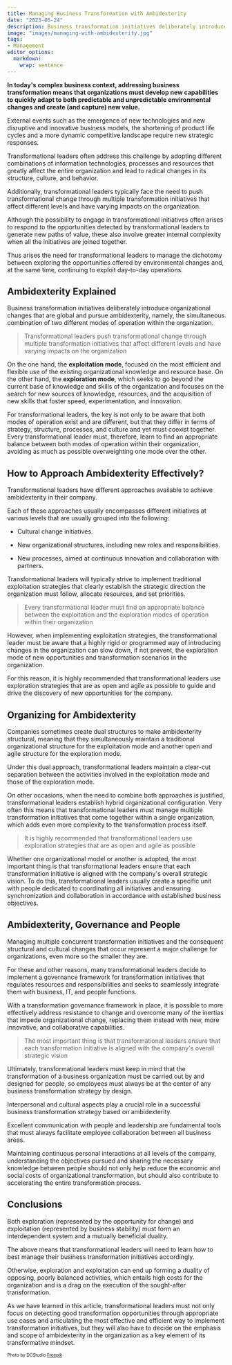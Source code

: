 ```yaml
---
title: Managing Business Transformation with Ambidexterity
date: "2023-05-24"
description: Business transformation initiatives deliberately introduce organizational changes that are global and pursue ambidexterity, namely, the simultaneous combination of two different modes of operation, the exploitation mode and the exploration mode. In general, companies will use different approaches in their exploration and exploitation strategies.
image: "images/managing-with-ambidexterity.jpg"
tags: 
- Management
editor_options: 
  markdown: 
    wrap: sentence
---
```


**In today's complex business context, addressing business transformation means that organizations must develop new capabilities to quickly adapt to both predictable and unpredictable environmental changes and create (and capture) new value.**

External events such as the emergence of new technologies and new disruptive and innovative business models, the shortening of product life cycles and a more dynamic competitive landscape require new strategic responses.

Transformational leaders often address this challenge by adopting different combinations of information technologies, processes and resources that greatly affect the entire organization and lead to radical changes in its structure, culture, and behavior.

Additionally, transformational leaders typically face the need to push transformational change through multiple transformation initiatives that affect different levels and have varying impacts on the organization.

Although the possibility to engage in transformational initiatives often arises to respond to the opportunities detected by transformational leaders to generate new paths of value, these also involve greater internal complexity when all the initiatives are joined together.

Thus arises the need for transformational leaders to manage the dichotomy between exploring the opportunities offered by environmental changes and, at the same time, continuing to exploit day-to-day operations.

## Ambidexterity Explained

Business transformation initiatives deliberately introduce organizational changes that are global and pursue ambidexterity, namely, the simultaneous combination of two different modes of operation within the organization.

> Transformational leaders push transformational change through multiple transformation initiatives that affect different levels and have varying impacts on the organization

On the one hand, the **exploitation mode**, focused on the most efficient and flexible use of the existing organizational knowledge and resource base.
On the other hand, the **exploration mode**, which seeks to go beyond the current base of knowledge and skills of the organization and focuses on the search for new sources of knowledge, resources, and the acquisition of new skills that foster speed, experimentation, and innovation.

For transformational leaders, the key is not only to be aware that both modes of operation exist and are different, but that they differ in terms of strategy, structure, processes, and culture and yet must coexist together.
Every transformational leader must, therefore, learn to find an appropriate balance between both modes of operation within their organization, avoiding as much as possible overweighting one mode over the other.

## How to Approach Ambidexterity Effectively?

Transformational leaders have different approaches available to achieve ambidexterity in their company.

Each of these approaches usually encompasses different initiatives at various levels that are usually grouped into the following:

-   Cultural change initiatives.

-   New organizational structures, including new roles and responsibilities.

-   New processes, aimed at continuous innovation and collaboration with partners.

Transformational leaders will typically strive to implement traditional exploitation strategies that clearly establish the strategic direction the organization must follow, allocate resources, and set priorities.

> Every transformational leader must find an appropriate balance between the exploitation and the exploration modes of operation within their organization

However, when implementing exploitation strategies, the transformational leader must be aware that a highly rigid or programmed way of introducing changes in the organization can slow down, if not prevent, the exploration mode of new opportunities and transformation scenarios in the organization.

For this reason, it is highly recommended that transformational leaders use exploration strategies that are as open and agile as possible to guide and drive the discovery of new opportunities for the company.

## Organizing for Ambidexterity

Companies sometimes create dual structures to make ambidexterity structural, meaning that they simultaneously maintain a traditional organizational structure for the exploitation mode and another open and agile structure for the exploration mode.

Under this dual approach, transformational leaders maintain a clear-cut separation between the activities involved in the exploitation mode and those of the exploration mode.

On other occasions, when the need to combine both approaches is justified, transformational leaders establish hybrid organizational configuration.
Very often this means that transformational leaders must manage multiple transformation initiatives that come together within a single organization, which adds even more complexity to the transformation process itself.

> It is highly recommended that transformational leaders use exploration strategies that are as open and agile as possible

Whether one organizational model or another is adopted, the most important thing is that transformational leaders ensure that each transformation initiative is aligned with the company's overall strategic vision.
To do this, transformational leaders usually create a specific unit with people dedicated to coordinating all initiatives and ensuring synchronization and collaboration in accordance with established business objectives.

## Ambidexterity, Governance and People

Managing multiple concurrent transformation initiatives and the consequent structural and cultural changes that occur represent a major challenge for organizations, even more so the smaller they are.

For these and other reasons, many transformational leaders decide to implement a governance framework for transformation initiatives that regulates resources and responsibilities and seeks to seamlessly integrate them with business, IT, and people functions.

With a transformation governance framework in place, it is possible to more effectively address resistance to change and overcome many of the inertias that impede organizational change, replacing them instead with new, more innovative, and collaborative capabilities.

> The most important thing is that transformational leaders ensure that each transformation initiative is aligned with the company's overall strategic vision

Ultimately, transformational leaders must keep in mind that the transformation of a business organization must be carried out by and designed for people, so employees must always be at the center of any business transformation strategy by design.

Interpersonal and cultural aspects play a crucial role in a successful business transformation strategy based on ambidexterity.

Excellent communication with people and leadership are fundamental tools that must always facilitate employee collaboration between all business areas.

Maintaining continuous personal interactions at all levels of the company, understanding the objectives pursued and sharing the necessary knowledge between people should not only help reduce the economic and social costs of organizational transformation, but should also contribute to accelerating the entire transformation process.

## Conclusions

Both exploration (represented by the opportunity for change) and exploitation (represented by business stability) must form an interdependent system and a mutually beneficial duality.

The above means that transformational leaders will need to learn how to best manage their business transformation initiatives accordingly.

Otherwise, exploration and exploitation can end up forming a duality of opposing, poorly balanced activities, which entails high costs for the organization and is a drag on the execution of the sought-after transformation.

As we have learned in this article, transformational leaders must not only focus on detecting good transformation opportunities through appropriate use cases and articulating the most effective and efficient way to implement transformation initiatives, but they will also have to decide on the emphasis and scope of ambidexterity in the organization as a key element of its transformative mindset.

<p style= "font-size:10px;">Photo by DCStudio <a href="https://www.freepik.es/foto-gratis/diverso-equipo-companeros-trabajo-que-tienen-asociacion-exitosa-sienten-felices-trabajo-equipo-profesional-gente-alegre-celebrando-acuerdo-colaboracion-juntos-reunion-sala-juntas_29602690.htm#query=management&position=9&from_view=search&track=sph" target="_blank">Freepik</a></p>

